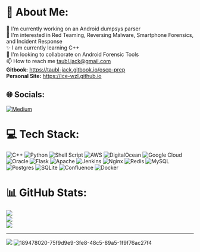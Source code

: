 # 💫 About Me:
🌱 I'm currently working on an Android dumpsys parser<br>👀 I'm interested in Red Teaming, Reversing Malware, Smartphone Forensics, and Incident Response<br>✨ I am currently learning C++<br>💞 I'm looking to collaborate on Android Forensic Tools<br>📫 How to reach me taubl.jack@gmail.com<br><strong>Gitbook:</strong> https://taubl-jack.gitbook.io/oscp-prep<br><strong>Personal Site:</strong> https://ice-wzl.github.io


## 🌐 Socials:
[![Medium](https://img.shields.io/badge/Medium-12100E?logo=medium&logoColor=white)](https://medium.com/@ice-wzl) 

# 💻 Tech Stack:
![C++](https://img.shields.io/badge/c++-%2300599C.svg?style=for-the-badge&logo=c%2B%2B&logoColor=white) ![Python](https://img.shields.io/badge/python-3670A0?style=for-the-badge&logo=python&logoColor=ffdd54) ![Shell Script](https://img.shields.io/badge/shell_script-%23121011.svg?style=for-the-badge&logo=gnu-bash&logoColor=white) ![AWS](https://img.shields.io/badge/AWS-%23FF9900.svg?style=for-the-badge&logo=amazon-aws&logoColor=white) ![DigitalOcean](https://img.shields.io/badge/DigitalOcean-%230167ff.svg?style=for-the-badge&logo=digitalOcean&logoColor=white) ![Google Cloud](https://img.shields.io/badge/Google%20Cloud-%234285F4.svg?style=for-the-badge&logo=google-cloud&logoColor=white) ![Oracle](https://img.shields.io/badge/Oracle-F80000?style=for-the-badge&logo=oracle&logoColor=white) ![Flask](https://img.shields.io/badge/flask-%23000.svg?style=for-the-badge&logo=flask&logoColor=white) ![Apache](https://img.shields.io/badge/apache-%23D42029.svg?style=for-the-badge&logo=apache&logoColor=white) ![Jenkins](https://img.shields.io/badge/jenkins-%232C5263.svg?style=for-the-badge&logo=jenkins&logoColor=white) ![Nginx](https://img.shields.io/badge/nginx-%23009639.svg?style=for-the-badge&logo=nginx&logoColor=white) ![Redis](https://img.shields.io/badge/redis-%23DD0031.svg?style=for-the-badge&logo=redis&logoColor=white) ![MySQL](https://img.shields.io/badge/mysql-%2300f.svg?style=for-the-badge&logo=mysql&logoColor=white) ![Postgres](https://img.shields.io/badge/postgres-%23316192.svg?style=for-the-badge&logo=postgresql&logoColor=white) ![SQLite](https://img.shields.io/badge/sqlite-%2307405e.svg?style=for-the-badge&logo=sqlite&logoColor=white) ![Confluence](https://img.shields.io/badge/confluence-%23172BF4.svg?style=for-the-badge&logo=confluence&logoColor=white) ![Docker](https://img.shields.io/badge/docker-%230db7ed.svg?style=for-the-badge&logo=docker&logoColor=white)
# 📊 GitHub Stats:
![](https://github-readme-stats.vercel.app/api?username=jtaubs1&theme=dark&hide_border=false&include_all_commits=false&count_private=true)<br/>
![](https://github-readme-streak-stats.herokuapp.com/?user=jtaubs1&theme=dark&hide_border=false)<br/>
![](https://github-readme-stats.vercel.app/api/top-langs/?username=jtaubs1&theme=dark&hide_border=false&include_all_commits=false&count_private=true&layout=compact)

---
[![](https://visitcount.itsvg.in/api?id=jtaubs1&icon=0&color=0)](https://visitcount.itsvg.in)
![189478020-75f9d9e9-3fe8-48c5-89a5-1f9f76ac27f4](https://user-images.githubusercontent.com/75596877/199854302-4d099e91-d942-4120-9717-95222c48ddfa.gif)


